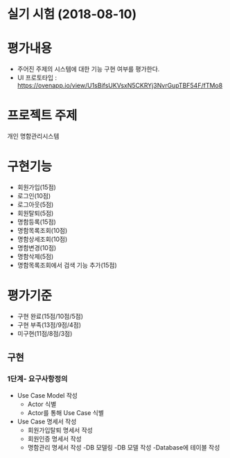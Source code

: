 # 실기 시험 (2018-08-10)

# 평가내용  
- 주어진 주제의 시스템에 대한 기능 구현 여부를 평가한다.
- UI 프로토타입 : https://ovenapp.io/view/U1sBifsUKVsxN5CKRYj3NvrGupTBF54F/fTMo8

# 프로젝트 주제   
개인 명함관리시스템

# 구현기능  
- 회원가입(15점)
- 로그인(10점)
- 로그아웃(5점)
- 회원탈퇴(5점)
- 명함등록(15점)
- 명함목록조회(10점)
- 명함상세조회(10점)
- 명함변경(10점)
- 명함삭제(5점)
- 명함목록조회에서 검색 기능 추가(15점)


# 평가기준  
- 구현 완료(15점/10점/5점)
- 구현 부족(13점/9점/4점)
- 미구현(11점/8점/3점)

## 구현

### 1단계- 요구사항정의
- Use Case Model 작성
  - Actor 식별
  - Actor를 통해 Use Case 식별
- Use Case 명세서 작성
  - 회원가입탈퇴 명세서 작성
  - 회원인증 명세서 작성
  - 명함관리 명세서 작성
-DB 모델링
  -DB 모델 작성
  -Database에 테이블 작성  

  
